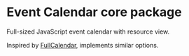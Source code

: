 # Event Calendar core package

Full-sized JavaScript event calendar with resource view.

Inspired by [FullCalendar](https://fullcalendar.io/), implements similar options.